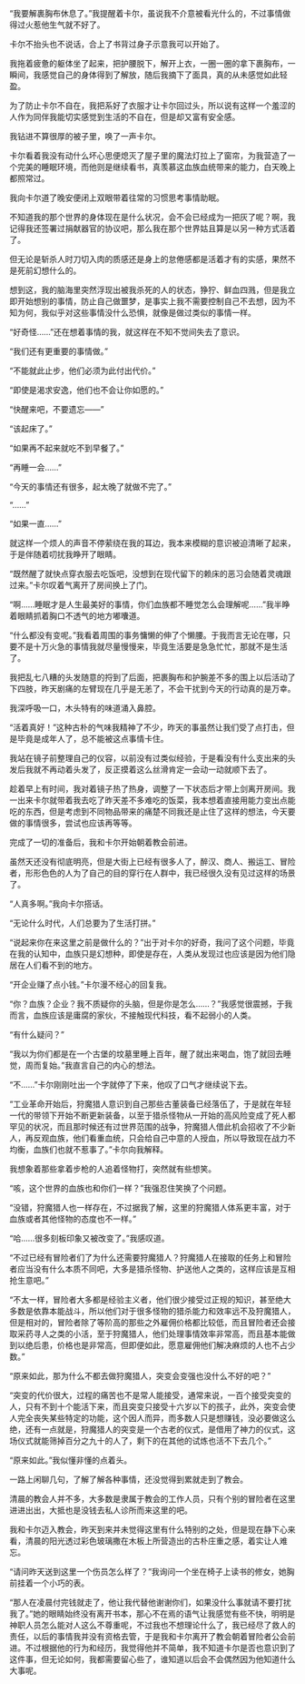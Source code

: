 “我要解裹胸布休息了。”我提醒着卡尔，虽说我不介意被看光什么的，不过事情做得过火惹他生气就不好了。

卡尔不抬头也不说话，合上了书背过身子示意我可以开始了。

我拖着疲惫的躯体坐了起来，把护腰脱下，解开上衣，一圈一圈的拿下裹胸布，一瞬间，我感觉自己的身体得到了解放，随后我摘下了面具，真的从未感觉如此轻盈。

为了防止卡尔不自在，我把系好了衣服才让卡尔回过头，所以说有这样一个羞涩的人作为同伴我能切实感觉到生活的不自在，但是却又富有安全感。

我钻进不算很厚的被子里，唤了一声卡尔。

卡尔看着我没有动什么坏心思便熄灭了屋子里的魔法灯拉上了窗帘，为我营造了一个完美的睡眠环境，而他则是继续看书，真羡慕这血族血统带来的能力，白天晚上都照常过。

我向卡尔道了晚安便闭上双眼带着往常的习惯思考事情助眠。

不知道我的那个世界的身体现在是什么状况，会不会已经成为一把灰了呢？啊，我记得我还签署过捐献器官的协议吧，那么我在那个世界姑且算是以另一种方式活着了。

但无论是斩杀人时刀切入肉的质感还是身上的怠倦感都是活着才有的实感，果然不是死前幻想什么的。

想到这，我的脑海里突然浮现出被我杀死的人的状态，狰狞、鲜血四溅，但是我立即开始想别的事情，防止自己做噩梦，是事实上我不需要控制自己不去想，因为不知为何，我似乎对这些事情没什么恐惧，就像是做过类似的事情一样。

“好奇怪……”还在想着事情的我，就这样在不知不觉间失去了意识。

“我们还有更重要的事情做。”

“不能就此止步，他们必须为此付出代价。”

“即使是渴求安逸，他们也不会让你如愿的。”

“快醒来吧，不要遗忘——”

“该起床了。”

“如果再不起来就吃不到早餐了。”

“再睡一会……”

“今天的事情还有很多，起太晚了就做不完了。”

“……”

“如果一直……”

就这样一个烦人的声音不停萦绕在我的耳边，我本来模糊的意识被迫清晰了起来，于是伴随着叨扰我睁开了眼睛。

“既然醒了就快点穿衣服去吃饭吧，没想到在现代留下的赖床的恶习会随着灵魂跟过来。”卡尔叹着气离开了房间换上了门。

“啊……睡眠才是人生最美好的事情，你们血族都不睡觉怎么会理解呢……”我半睁着眼睛抓着胸口不透气的地方嘟囔道。

“什么都没有变呢。”我看着周围的事务慵懒的伸了个懒腰。于我而言无论在哪，只要不是十万火急的事情我就尽量慢慢来，毕竟生活要是急急忙忙，那就不是生活了。

我把乱七八糟的头发随意的捋到了后面，把裹胸布和护腕差不多的围上以后活动了下四肢，昨天剧痛的左臂现在几乎是无恙了，不会干扰到今天的行动真的是万幸。

我深呼吸一口，木头特有的味道涌入鼻腔。

“活着真好！”这种古朴的气味我精神了不少，昨天的事虽然让我们受了点打击，但是毕竟是成年人了，总不能被这点事情卡住。

我站在镜子前整理自己的仪容，以前没有过类似经验，于是看没有什么支出来的头发后我就不再动着头发了，反正摸着这么丝滑肯定一会动一动就顺下去了。

趁着早上有时间，我对着镜子热了热身，调整了一下状态后才带上剑离开房间。我一出来卡尔就带着我去吃了昨天差不多难吃的饭菜，我本想着直接用能力变出点能吃的东西，但是考虑到不同物品带来的痛楚不同我还是止住了这样的想法，今天要做的事情很多，尝试也应该再等等。

完成了一切的准备后，我和卡尔开始朝着教会前进。

虽然天还没有彻底明亮，但是大街上已经有很多人了，醉汉、商人、搬运工、冒险者，形形色色的人为了自己的目的穿行在人群中，我已经很久没有见过这样的场景了。

“人真多啊。”我向卡尔搭话。

“无论什么时代，人们总要为了生活打拼。”

“说起来你在来这里之前是做什么的？”出于对卡尔的好奇，我问了这个问题，毕竟在我的认知中，血族只是幻想种，即使是存在，人类从发现过也应该是因为他们隐居在人们看不到的地方。

“开企业赚了点小钱。”卡尔漫不经心的回复我。

“你？血族？企业？我不质疑你的头脑，但是你是怎么……？”我感觉很震撼，于我而言，血族应该是庸腐的家伙，不接触现代科技，看不起弱小的人类。

“有什么疑问？”

“我以为你们都是在一个古堡的坟墓里睡上百年，醒了就出来喝血，饱了就回去睡觉，周而复始。”我直言自己的内心的想法。

“不……”卡尔刚刚吐出一个字就停了下来，他叹了口气才继续说下去。

“工业革命开始后，狩魔猎人意识到自己那些古董装备已经落伍了，于是就在年轻一代的带领下开始不断更新装备，以至于猎杀怪物从一开始的高风险变成了死人都罕见的状况，而且那时候还有过世界范围的战争，狩魔猎人借此机会招收了不少新人，再反观血族，他们看重血统，只会给自己中意的人授血，所以导致现在战力不均衡，血族们也就不惹事了。”卡尔向我解释。

我想象着那些拿着步枪的人追着怪物打，突然就有些想笑。

“咳，这个世界的血族也和你们一样？”我强忍住笑换了个问题。

“没错，狩魔猎人也一样存在，不过据我了解，这里的狩魔猎人体系更丰富，对于血族或者其他怪物的态度也不一样。”

“哈……很多刻板印象又被改变了。”我感叹道。

“不过已经有冒险者们了为什么还需要狩魔猎人？狩魔猎人在接取的任务上和冒险者应当没有什么本质不同吧，大多是猎杀怪物、护送他人之类的，这样应该是互相抢生意吧。”

“不太一样，冒险者大多都是经验主义者，他们很少接受过正规的知识，甚至绝大多数是依靠本能战斗，所以他们对于很多怪物的猎杀能力和效率远不及狩魔猎人，但是相对的，冒险者除了等阶高的那些之外雇佣价格都比较低，而且冒险者还会接取采药寻人之类的小活，至于狩魔猎人，他们处理事情效率非常高，而且基本能做到以绝后患，价格也是非常高，但即便如此，愿意雇佣他们解决麻烦的人也不占少数。”

“原来如此，那为什么不都去做狩魔猎人，突变会变强也没什么不好的吧？”

“突变的代价很大，过程的痛苦也不是常人能接受，通常来说，一百个接受突变的人，只有不到十个能活下来，而且突变只接受十六岁以下的孩子，此外，突变会使人完全丧失某些特定的功能，这个因人而异，而多数人只是想赚钱，没必要做这么绝，还有一点就是，狩魔猎人的突变是一个古老的仪式，是借用了神力的仪式，这场仪式就能筛掉百分之九十的人了，剩下的在其他的试炼也活不下去几个。”

“原来如此。”我似懂非懂的点着头。

一路上闲聊几句，了解了解各种事情，还没觉得到累就走到了教会。

清晨的教会人并不多，大多数是隶属于教会的工作人员，只有个别的冒险者在这里进进出出，大抵也是没钱去私人诊所而来这里的吧。

我和卡尔迈入教会，昨天到来并未觉得这里有什么特别的之处，但是现在静下心来看，清晨的阳光透过彩色玻璃撒在木板上所营造出的古朴庄重之感，着实让人难忘。

“请问昨天送到这里一个伤员怎么样了？”我询问一个坐在椅子上读书的修女，她胸前挂着一个小巧的表。

“那人在凌晨付完钱就走了，他让我代替他谢谢你们，如果没什么事就请不要打扰我了。”她的眼睛始终没有离开书本，那心不在焉的语气让我感觉有些不快，明明是神职人员怎么能对人这么不尊重呢，不过我也不想理论什么了，我已经尽了救人的责任，以后的事情我并没有资格去管，于是我和卡尔离开了教会朝着冒险者公会前进。不过根据他的行为和经历，我觉得他并不简单，我不知道卡尔是否也意识到了这件事，但无论如何，我都需要留心些了，谁知道以后会不会偶然因为他知道什么大事呢。